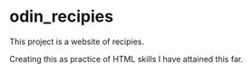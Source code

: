# odin_recipies

This project is a website of recipies.

Creating this as practice of HTML skills I have attained this far.